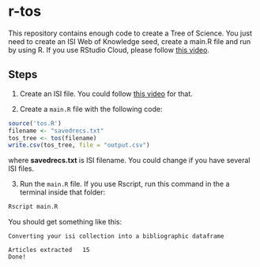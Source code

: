 # r-tos

This repository contains enough code to create a Tree of Science. You just need to create an ISI Web of Knowledge seed, create a main.R file and run by using R. If you use RStudio Cloud, please follow [this video](https://www.youtube.com/watch?v=cdrhWCLPypU).

## Steps

1. Create an ISI file. You could follow [this video](https://www.youtube.com/watch?v=EDjzs7xkzH4) for that.

2. Create a `main.R` file with the following code:
 
  ```r
  source('tos.R')
  filename <- "savedrecs.txt"
  tos_tree <- tos(filename)
  write.csv(tos_tree, file = "output.csv")
  ```
  
  where **savedrecs.txt** is ISI filename. You could change if you have several ISI files.
    
3. Run the `main.R` file. If you use Rscript, run this command in the a terminal inside that folder:

  ```bash
  Rscript main.R
  ```
  You should get something like this:
 
  ```
  Converting your isi collection into a bibliographic dataframe

  Articles extracted   15 
  Done!
  ```
